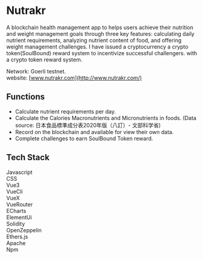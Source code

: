 # Nutrakr
A blockchain health management app to helps users achieve their nutrition and weight management goals through three key features: calculating daily nutrient requirements, analyzing nutrient content of food, and offering weight management challenges.  I have issued a cryptocurrency a crypto token(SoulBound) reward system to incentivize successful challengers.
 with a crypto token reward system.

Network: Goerli testnet.  
website: [www.nutrakr.com](http://www.nutrakr.com/)
## Functions
* Calculate nutrient requirements per day.  
* Calculate the Calories Macronutrients and Micronutrients in foods. (Data source: 日本食品標準成分表2020年版（八訂）- 文部科学省)  
* Record on the blockchain and available for view their own data.  
* Complete challenges to earn SoulBound Token reward.

## Tech Stack
Javascript  
CSS  
Vue3  
VueCli  
VueX  
VueRouter  
ECharts  
ElementUi  
Solidity  
OpenZeppelin  
Ethers.js  
Apache  
Npm
 
